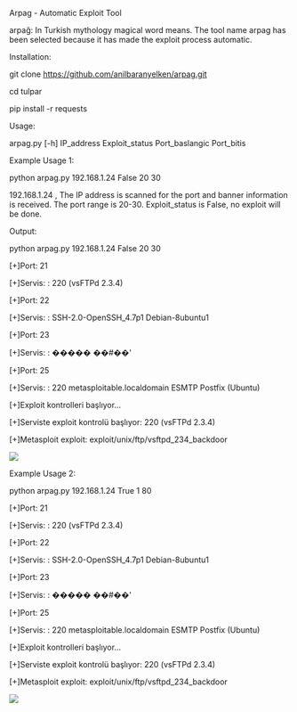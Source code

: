 Arpag - Automatic Exploit Tool

arpağ: In Turkish mythology magical word means. The tool name arpag has been selected because it has made the exploit process automatic.

Installation:

git clone https://github.com/anilbaranyelken/arpag.git

cd tulpar

pip install -r requests

Usage:

arpag.py [-h] IP_address Exploit_status Port_baslangic Port_bitis

Example Usage 1:

python arpag.py 192.168.1.24 False 20 30

192.168.1.24 , The IP address is scanned for the port and banner information is received. The port range is 20-30. Exploit_status is False, no exploit will be done.

Output:

python arpag.py 192.168.1.24 False 20 30

[+]Port: 21

[+]Servis: : 220 (vsFTPd 2.3.4)

[+]Port: 22

[+]Servis: : SSH-2.0-OpenSSH_4.7p1 Debian-8ubuntu1

[+]Port: 23

[+]Servis: : ����� ��#��'

[+]Port: 25

[+]Servis: : 220 metasploitable.localdomain ESMTP Postfix (Ubuntu)

[+]Exploit kontrolleri başlıyor...

[+]Serviste exploit kontrolü başlıyor: 220 (vsFTPd 2.3.4)

[+]Metasploit exploit: exploit/unix/ftp/vsftpd_234_backdoor

<img src="https://github.com/anilbaranyelken/arpag/blob/master/arpagExploitFalse.JPG">
 
Example Usage 2:

python arpag.py 192.168.1.24 True 1 80

[+]Port: 21

[+]Servis: : 220 (vsFTPd 2.3.4)

[+]Port: 22

[+]Servis: : SSH-2.0-OpenSSH_4.7p1 Debian-8ubuntu1

[+]Port: 23

[+]Servis: : ����� ��#��'

[+]Port: 25

[+]Servis: : 220 metasploitable.localdomain ESMTP Postfix (Ubuntu)

[+]Exploit kontrolleri başlıyor...

[+]Serviste exploit kontrolü başlıyor: 220 (vsFTPd 2.3.4)

[+]Metasploit exploit: exploit/unix/ftp/vsftpd_234_backdoor

<img src="https://github.com/anilbaranyelken/arpag/blob/master/arpag.JPG">

